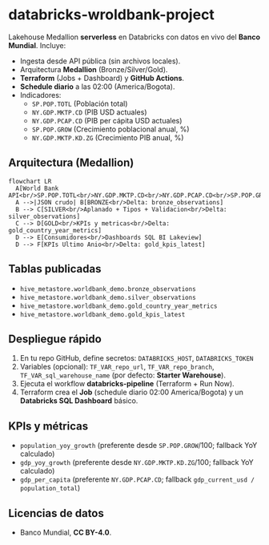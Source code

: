# databricks-wroldbank-project

Lakehouse Medallion **serverless** en Databricks con datos en vivo del **Banco Mundial**. Incluye:
- Ingesta desde API pública (sin archivos locales).
- Arquitectura **Medallion** (Bronze/Silver/Gold).
- **Terraform** (Jobs + Dashboard) y **GitHub Actions**.
- **Schedule diario** a las 02:00 (America/Bogota).
- Indicadores: 
  - `SP.POP.TOTL` (Población total)
  - `NY.GDP.MKTP.CD` (PIB USD actuales)
  - `NY.GDP.PCAP.CD` (PIB per cápita USD actuales)
  - `SP.POP.GROW` (Crecimiento poblacional anual, %)
  - `NY.GDP.MKTP.KD.ZG` (Crecimiento PIB anual, %)

## Arquitectura (Medallion)

```mermaid
flowchart LR
  A[World Bank API<br/>SP.POP.TOTL<br/>NY.GDP.MKTP.CD<br/>NY.GDP.PCAP.CD<br/>SP.POP.GROW<br/>NY.GDP.MKTP.KD.ZG]
  A -->|JSON crudo| B[BRONZE<br/>Delta: bronze_observations]
  B --> C[SILVER<br/>Aplanado + Tipos + Validacion<br/>Delta: silver_observations]
  C --> D[GOLD<br/>KPIs y metricas<br/>Delta: gold_country_year_metrics]
  D --> E[Consumidores<br/>Dashboards SQL BI Lakeview]
  D --> F[KPIs Ultimo Anio<br/>Delta: gold_kpis_latest]
```

## Tablas publicadas
- `hive_metastore.worldbank_demo.bronze_observations`
- `hive_metastore.worldbank_demo.silver_observations`
- `hive_metastore.worldbank_demo.gold_country_year_metrics`
- `hive_metastore.worldbank_demo.gold_kpis_latest`

## Despliegue rápido
1) En tu repo GitHub, define secretos: `DATABRICKS_HOST`, `DATABRICKS_TOKEN`  
2) Variables (opcional): `TF_VAR_repo_url`, `TF_VAR_repo_branch`, `TF_VAR_sql_warehouse_name` (por defecto: **Starter Warehouse**).
3) Ejecuta el workflow **databricks-pipeline** (Terraform + Run Now).
4) Terraform crea el **Job** (schedule diario 02:00 America/Bogota) y un **Databricks SQL Dashboard** básico.

## KPIs y métricas
- `population_yoy_growth` (preferente desde `SP.POP.GROW`/100; fallback YoY calculado)
- `gdp_yoy_growth` (preferente desde `NY.GDP.MKTP.KD.ZG`/100; fallback YoY calculado)
- `gdp_per_capita` (preferente `NY.GDP.PCAP.CD`; fallback `gdp_current_usd / population_total`)

## Licencias de datos
- Banco Mundial, **CC BY-4.0**.
